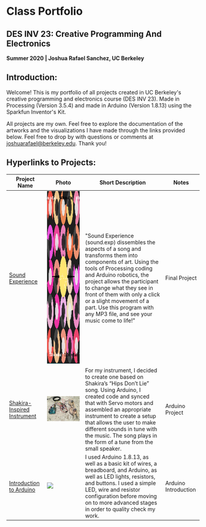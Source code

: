# Class Portfolio
## DES INV 23: Creative Programming And Electronics
**Summer 2020 | Joshua Rafael Sanchez, UC Berkeley**

## Introduction:
Welcome! This is my portfolio of all projects created in UC Berkeley's creative programming and electronics course (DES INV 23). Made in Processing (Version 3.5.4) and made in Arduino (Version 1.8.13) using the Sparkfun Inventor's Kit. 

All projects are my own.  Feel free to explore the documentation of the artworks and the visualizations I have made through the links provided below.  Feel free to drop by with questions or comments at joshuarafael@berkeley.edu.  Thank you!

## Hyperlinks to Projects:

| Project Name 	| Photo			| Short Description	| Notes			|
| ------------------- 	| ------------------		| ---------------------	| -------------------	|
| [Sound Experience](https://github.com/joshsanchez98/CreativeProgrammingAndElectronics/tree/master/finalProjectSummer2020)	| <img src = 'https://github.com/joshsanchez98/CreativeProgrammingAndElectronics/blob/master/finalProjectSummer2020/screen4.png' width = 450, height = 450> 	| "Sound Experience (sound.exp) dissembles the aspects of a song and transforms them into components of art. Using the tools of Processing coding and Arduino robotics, the project allows the participant to change what they see in front of them with only a click or a slight movement of a part. Use this program with any MP3 file, and see your music come to life!" |  Final Project |
| [Shakira-Inspired Instrument](https://github.com/joshsanchez98/CreativeProgrammingAndElectronics/tree/master/July_27) 	| <img src="https://github.com/joshsanchez98/CreativeProgrammingAndElectronics/blob/master/July_27/IMG_7707.JPG">	| For my instrument, I decided to create one based on Shakira’s “Hips Don’t Lie” song.  Using Arduino, I created code and synced that with Servo motors and assembled an appropriate instrument to create a setup that allows the user to make different sounds in tune with the music.  The song plays in the form of a tune from the small speaker.	| Arduino Project | 
| [Introduction to Arduino](https://github.com/joshsanchez98/CreativeProgrammingAndElectronics/tree/master/July_22)	| <img src="hhttps://github.com/joshsanchez98/CreativeProgrammingAndElectronics/blob/master/July_22/animated.gif">	| I used Arduino 1.8.13, as well as a basic kit of wires, a breadboard, and Arduino, as well as LED lights, resistors, and buttons. I used a simple LED, wire and resistor configuration before moving on to more advanced stages in order to quality check my work. | Arduino Introduction | 
